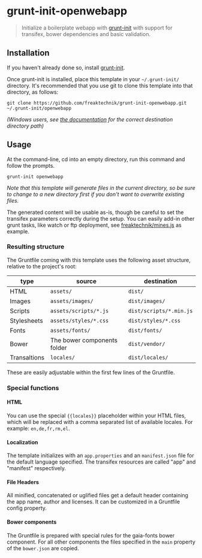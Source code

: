 # grunt-init-openwebapp

> Initialize a boilerplate webapp with [grunt-init][] with support for transifex, bower dependencies and basic validation.

[grunt-init]: http://gruntjs.com/project-scaffolding

## Installation
If you haven't already done so, install [grunt-init][].

Once grunt-init is installed, place this template in your `~/.grunt-init/`
directory. It's recommended that you use git to clone this template into that
directory, as follows:

```
git clone https://github.com/freaktechnik/grunt-init-openwebapp.git ~/.grunt-init/openwebapp
```

_(Windows users, see [the documentation][grunt-init] for the correct
destination directory path)_

## Usage

At the command-line, cd into an empty directory, run this command and follow
the prompts.

```
grunt-init openwebapp
```

_Note that this template will generate files in the current directory, so be
sure to change to a new directory first if you don't want to overwrite existing
files._

The generated content will be usable as-is, though be careful to set the transifex parameters correctly during the setup.
You can easily add-in other grunt tasks, like watch or ftp deployment, see [freaktechnik/mines.js][] as example.

### Resulting structure

The Gruntfile coming with this template uses the following asset structure, relative to the project's root:

 type        | source                      | destination
-------------|-----------------------------|------------------------
HTML         | `assets/`                   | `dist/`
Images       | `assets/images/`            | `dist/images/`
Scripts      | `assets/scripts/*.js`       | `dist/scripts/*.min.js`
Stylesheets  | `assets/styles/*.css`       | `dist/styles/*.css`
Fonts        | `assets/fonts/`             | `dist/fonts/`
Bower        | The bower components folder | `dist/vendor/`
Transaltions | `locales/`                  | `dist/locales/`

These are easily adjustable within the first few lines of the Gruntfile.

### Special functions

#### HTML
You can use the special `{{locales}}` placeholder within your HTML files, which will be replaced with a comma separated list of available locales. For example: `en,de,fr,rm,el`.

#### Localization
The template initializes with an `app.properties` and an `manifest.json` file for the default language specified. The transifex resources are called "app" and "manifest" respectively.

#### File Headers
All minified, concatenated or uglified files get a default header containing the app name, author and licenses. It can be customized in a Gruntfile config property.

#### Bower components
The Gruntfile is prepared with special rules for the gaia-fonts bower component. For all other components the files specified in the `main` property of the `bower.json` are copied.

[freaktechnik/mines.js]: https://github.com/freaktechnik/mines.js

